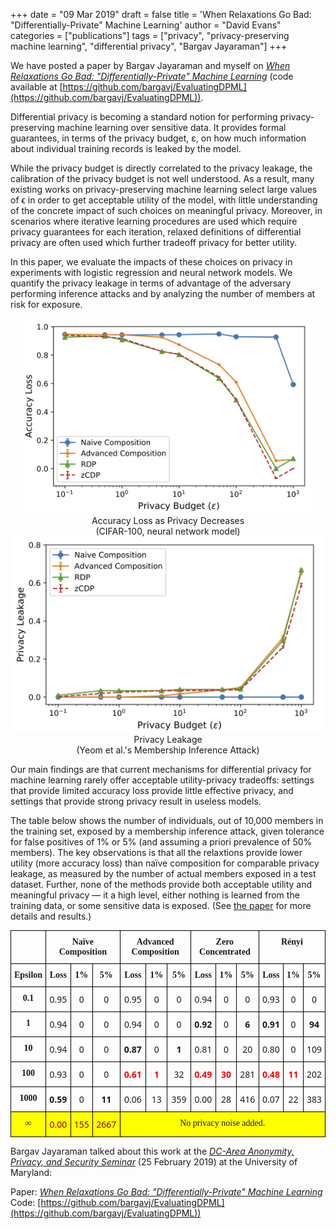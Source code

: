 +++
date = "09 Mar 2019"
draft = false
title = 'When Relaxations Go Bad: "Differentially-Private" Machine Learning'
author = "David Evans"
categories = ["publications"]
tags = ["privacy", "privacy-preserving machine learning", "differential privacy", "Bargav Jayaraman"]
+++

We have posted a paper by Bargav Jayaraman and myself on [_When Relaxations Go Bad: "Differentially-Private" Machine Learning_](https://arxiv.org/abs/1902.08874) (code available at [https://github.com/bargavj/EvaluatingDPML](https://github.com/bargavj/EvaluatingDPML)).

Differential privacy is becoming a standard notion for performing
privacy-preserving machine learning over sensitive data. It provides
formal guarantees, in terms of the privacy budget, &epsilon;, on how
much information about individual training records is leaked by the
model. 

While the privacy budget is directly correlated to the privacy
leakage, the calibration of the privacy budget is not well
understood. As a result, many existing works on privacy-preserving
machine learning select large values of ϵ in order to get acceptable
utility of the model, with little understanding of the concrete impact
of such choices on meaningful privacy. Moreover, in scenarios where
iterative learning procedures are used which require privacy
guarantees for each iteration, relaxed definitions of differential
privacy are often used which further tradeoff privacy for better
utility. 

In this paper, we evaluate the impacts of these choices on privacy in
experiments with logistic regression and neural network models. We
quantify the privacy leakage in terms of advantage of the adversary
performing inference attacks and by analyzing the number of members at
risk for exposure. 

   <div class="myrow">
   <div class="mycolumn" align="center"> 
<a href="/images/cifar_nn_grad_add.pdf"><img src="/images/cifar_nn_grad_acc.png" width="92%"></a><br>
Accuracy Loss as Privacy Decreases<br>
(CIFAR-100, neural network model)
   </div>
   <div class="mycolumn" align="center"> 
<a href="/images/Cifar_nn_grad_mem.pdf"><img src="/images/Cifar_nn_grad_mem.png" width="98%"></a><br>
Privacy Leakage<br>
(Yeom et al.'s Membership Inference Attack)
   </div>
   </div>

Our main findings are that current mechanisms for differential privacy
for machine learning rarely offer acceptable utility-privacy
tradeoffs: settings that provide limited accuracy loss provide little
effective privacy, and settings that provide strong privacy result in
useless models.

The table below shows the number of individuals, out of 10,000 members
in the training set, exposed by a membership inference attack, given
tolerance for false positives of 1% or 5% (and assuming a priori
prevalence of 50% members). The key observations is that all the
relaxtions provide lower utility (more accuracy loss) than na&iuml;ve
composition for comparable privacy leakage, as measured by the number
of actual members exposed in a test dataset.  Further, none of the
methods provide both acceptable utility and meaningful privacy &mdash;
it a high level, either nothing is learned from the training data, or
some sensitive data is exposed. (See [the
paper](https://arxiv.org/abs/1902.08874) for more details and
results.)

<style type="text/css">
.tg  {border-collapse:collapse;border-spacing:0;}
.tg td{font-family:WorkSans, sans;font-size:14px;padding:10px 5px;border-style:solid;border-width:1px;overflow:hidden;word-break:normal;border-color:black;text-align:center;}
.tg th{font-family:Merriweather,serif;font-size:14px;font-weight:bold;padding:10px 5px;border-style:solid;border-width:1px;overflow:hidden;word-break:normal;border-color:black;text-align:center;}
.tg .tg-0lax{text-align:center;vertical-align:top}
</style>
<table class="tg">
  <tr>
    <th class="tg-0lax">﻿</th>
    <th class="tg-0lax" colspan="3" text-align="center">Na&iuml;ve Composition</th>
    <th class="tg-0lax" colspan="3">Advanced Composition</th>
    <th class="tg-0lax" colspan="3">Zero Concentrated</th>
    <th class="tg-0lax" colspan="3">R&eacute;nyi</th>
  </tr>
  <tr>
    <th class="tg-0lax">Epsilon</th>
    <th class="tg-0lax">Loss</th>
    <th class="tg-0lax">1%</th>
    <th class="tg-0lax">5%</th>
    <th class="tg-0lax">Loss</th>
    <th class="tg-0lax">1%</th>
    <th class="tg-0lax">5%</th>
    <th class="tg-0lax">Loss</th>
    <th class="tg-0lax">1%</th>
    <th class="tg-0lax">5%</th>
    <th class="tg-0lax">Loss</th>
    <th class="tg-0lax">1%</th>
    <th class="tg-0lax">5%</th>
  </tr>
  <tr>
    <th class="tg-0lax">0.1</th>
    <td class="tg-0lax">0.95</td>
    <td class="tg-0lax">0</td>
    <td class="tg-0lax">0</td>
    <td class="tg-0lax">0.95</td>
    <td class="tg-0lax">0</td>
    <td class="tg-0lax">0</td>
    <td class="tg-0lax">0.94</td>
    <td class="tg-0lax">0</td>
    <td class="tg-0lax">0</td>
    <td class="tg-0lax">0.93</td>
    <td class="tg-0lax">0</td>
    <td class="tg-0lax">0</td>
  </tr>
  <tr>
    <th class="tg-0lax">1</th>
    <td class="tg-0lax">0.94</td>
    <td class="tg-0lax">0</td>
    <td class="tg-0lax">0</td>
    <td class="tg-0lax">0.94</td>
    <td class="tg-0lax">0</td>
    <td class="tg-0lax">0</td>
    <td class="tg-0lax"><b>0.92</b></td>
    <td class="tg-0lax">0</td>
    <td class="tg-0lax"><b>6</b></td>
    <td class="tg-0lax"><b>0.91</b></td>
    <td class="tg-0lax">0</td>
    <td class="tg-0lax"><b>94</b></td>
  </tr>
  <tr>
    <th class="tg-0lax">10</th>
    <td class="tg-0lax">0.94</td>
    <td class="tg-0lax">0</td>
    <td class="tg-0lax">0</td>
    <td class="tg-0lax"><b>0.87</b></td>
    <td class="tg-0lax">0</td>
    <td class="tg-0lax"><b>1</b></td>
    <td class="tg-0lax">0.81</td>
    <td class="tg-0lax">0</td>
    <td class="tg-0lax">20</td>
    <td class="tg-0lax">0.80</td>
    <td class="tg-0lax">0</td>
    <td class="tg-0lax">109</td>
  </tr>
  <tr>
    <th class="tg-0lax">100</th>
    <td class="tg-0lax">0.93</td>
    <td class="tg-0lax">0</td>
    <td class="tg-0lax">0</td>
    <td class="tg-0lax"><b><font color="red">0.61</font></b></td>
    <td class="tg-0lax"><b><font color="red">1</font></b></td>
    <td class="tg-0lax">32</td>
    <td class="tg-0lax"><b><font color="red">0.49</font></b></td>
    <td class="tg-0lax"><b><font color="red">30</font></td>
    <td class="tg-0lax">281</td>
    <td class="tg-0lax"><b><font color="red">0.48</font></b></td>
    <td class="tg-0lax"><b><font color="red">11</font></b></td>
    <td class="tg-0lax">202</td>
  </tr>
  <tr>
    <th class="tg-0lax">1000</th>
    <td class="tg-0lax"><b>0.59</b></td>
    <td class="tg-0lax">0</td>
    <td class="tg-0lax"><b>11</b></td>
    <td class="tg-0lax">0.06</td>
    <td class="tg-0lax">13</td>
    <td class="tg-0lax">359</td>
    <td class="tg-0lax">0.00</td>
    <td class="tg-0lax">28</td>
    <td class="tg-0lax">416</td>
    <td class="tg-0lax">0.07</td>
    <td class="tg-0lax">22</td>
    <td class="tg-0lax">383</td>
  </tr>
  <tr bgcolor="yellow">
    <th class="tg-0lax">&infin;</th>
    <td class="tg-0lax"><font color="darkred">0.00</font></td>
    <td class="tg-0lax"><font color="darkred">155</font></td>
    <td class="tg-0lax"><font color="darkred">2667</font></td>
    <th class="tg-0lax" colspan="9"><span style="font-weight:normal">No privacy noise added.</span></th>
  </tr>
</table>


Bargav Jayaraman talked about this work at the [_DC-Area Anonymity, Privacy, and Security Seminar_](https://dcaps.info/2019-2-25.html) (25 February 2019) at the University of Maryland:

<script async class="speakerdeck-embed" data-id="294ac688ec6d415a9bef17a91e031459" data-ratio="1.77777777777778" src="//speakerdeck.com/assets/embed.js"></script>

Paper: [_When Relaxations Go Bad: "Differentially-Private" Machine Learning_](https://arxiv.org/abs/1902.08874)  
Code: [https://github.com/bargavj/EvaluatingDPML](https://github.com/bargavj/EvaluatingDPML))